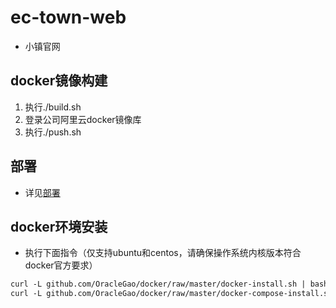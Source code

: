 # ec-town-web
- 小镇官网
## docker镜像构建
1. 执行./build.sh 
2. 登录公司阿里云docker镜像库
3. 执行./push.sh

## 部署
- 详见[部署](https://code.clouderwork.com/cpic/ec-town-deploy)

## docker环境安装
- 执行下面指令（仅支持ubuntu和centos，请确保操作系统内核版本符合docker官方要求）
``` txt
curl -L github.com/OracleGao/docker/raw/master/docker-install.sh | bash
curl -L github.com/OracleGao/docker/raw/master/docker-compose-install.sh | bash
```
